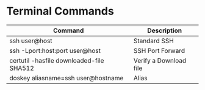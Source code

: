 # Terminal Commands

| Command | Description |
| ----------- | ------- |
| ssh user@host | Standard SSH  |
| ssh -Lport:host:port user@host | SSH Port Forward | 
| certutil -hasfile downloaded-file SHA512 | Verify a Download file | 
| doskey aliasname=ssh user@hostname | Alias | 
